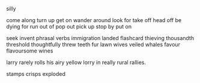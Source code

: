 silly

come along
turn up
get on
wander around
look for
take off
head off
be dying for
run out of
pop out
pick up
stop by
put on

seek
invent
phrasal verbs
immigration
landed
flashcard
thieving
thousandth 
threshold
thoughtfully
threw
teeth
fur
lawn
wives
veiled
whales
favour
flavoursome
wines

larry rarely rolls his airy yellow lorry in really rural rallies.


stamps
crisps
exploded







